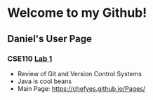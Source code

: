 # Welcome to my Github!
## Daniel's User Page  
### CSE110 [Lab 1](https://github.com/chefyes/Pages/blob/main/index.md 'about me') 
- Review of Git and Version Control Systems
- Java is cool beans
- Main Page: https://chefyes.github.io/Pages/



